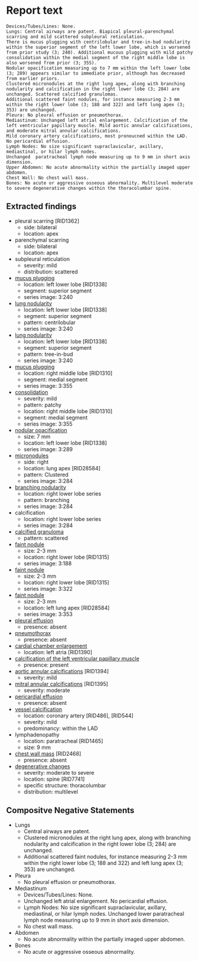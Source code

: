 # Report text

```text
Devices/Tubes/Lines: None.
Lungs: Central airways are patent. Biapical pleural-parenchymal scarring and mild scattered subpleural reticulation.
There is mucus plugging with centrilobular and tree-in-bud nodularity within the superior segment of the left lower lobe, which is worsened from prior study (3; 240). Additional mucous plugging with mild patchy consolidation within the medial segment of the right middle lobe is also worsened from prior (3; 355). 
Nodular opacification measuring up to 7 mm within the left lower lobe (3; 289) appears similar to immediate prior, although has decreased from earlier priors.
Clustered micronodules at the right lung apex, along with branching nodularity and calcification in the right lower lobe (3; 284) are unchanged. Scattered calcified granulomas.
Additional scattered faint nodules, for instance measuring 2-3 mm within the right lower lobe (3; 188 and 322) and left lung apex (3; 353) are unchanged.
Pleura: No pleural effusion or pneumothorax.
Mediastinum: Unchanged left atrial enlargement. Calcification of the left ventricular papillary muscle. Mild aortic annular calcifications, and moderate mitral annular calcifications.
Mild coronary artery calcifications, most pronoucned within the LAD. No pericardial effusion.
Lymph Nodes: No size significant supraclavicular, axillary, mediastinal, or hilar lymph nodes.
Unchanged  paratracheal lymph node measuring up to 9 mm in short axis dimension.
Upper Abdomen: No acute abnormality within the partially imaged upper abdomen.
Chest Wall: No chest wall mass.
Bones: No acute or aggressive osseous abnormality. Multilevel moderate to severe degenerative changes within the thoracolumbar spine.
```

## Extracted findings

- pleural scarring \[RID1362\]
  - side: bilateral
  - location: apex
- parenchymal scarring
  - side: bilateral
  - location: apex
- subpleural reticulation
  - severity: mild
  - distribution: scattered
- [mucus plugging](../../definitions/hood/airway-mucus-plugging.json)
  - location: left lower lobe \[RID1338\]
  - segment: superior segment
  - series image: 3:240
- [lung nodularity](../../definitions/hood/pulmonary-nodule.md)
  - location: left lower lobe \[RID1338\]
  - segment: superior segment
  - pattern: centrilobular
  - series image: 3:240
- [lung nodularity](../../definitions/hood/pulmonary-nodule.md)
  - location: left lower lobe \[RID1338\]
  - segment: superior segment
  - pattern: tree-in-bud
  - series image: 3:240
- [mucus plugging](../../definitions/hood/airway-mucus-plugging.json)
  - location: right middle lobe \[RID1310\]
  - segment: medial segment
  - series image: 3:355
- [consolidation](../../definitions/smartreporting/consolidation.txt)
  - severity: mild
  - pattern: patchy
  - location: right middle lobe \[RID1310\]
  - segment: medial segment
  - series image: 3:355
- [nodular opacification](../../definitions/hood/pulmonary-nodule.md)
  - size: 7 mm
  - location: left lower lobe \[RID1338\]
  - series image: 3:289
- [micronodules](../../definitions/hood/pulmonary-nodule.md)
  - side: right
  - location: lung apex \[RID28584\]
  - pattern: Clustered
  - series image: 3:284
- [branching nodularity](../../definitions/hood/pulmonary-nodule.md)
  - location: right lower lobe series
  - pattern: branching
  - series image: 3:284
- calcification
  - location: right lower lobe series
  - series image: 3:284
- [calcified granuloma](../../definitions/hood/calcified-granuloma.md)
  - pattern: scattered
- [faint nodule](../../definitions/hood/pulmonary-nodule.md)
  - size: 2-3 mm
  - location: right lower lobe \[RID1315\]
  - series image: 3:188
- [faint nodule](../../definitions/hood/pulmonary-nodule.md)
  - size: 2-3 mm
  - location: right lower lobe \[RID1315\]
  - series image: 3:322
- [faint nodule](../../definitions/hood/pulmonary-nodule.md)
  - size: 2-3 mm
  - location: left lung apex \[RID28584\]
  - series image: 3:353
- [pleural effusion](../../definitions/hood/pleural-effusion.md)
  - presence: absent
- [pneumothorax](../../definitions/hood/pneumothorax.md)
  - presence: absent
- [cardial chamber enlargement](../../definitions/upmedic/Cardiomegaly.cde.md)
  - location: left atria \[RID1390\]
- [calcification of the left ventricular papillary muscle](../../definitions/hood/)
  - presence: present
- [aortic annular calcifications](../../definitions/nuance/mitral_or_aortic_valve_calcification.json) \[RID1394\]
  - severity: mild
- [mitral annular calcifications](../../definitions/nuance/mitral_or_aortic_valve_calcification.json) \[RID1395\]
  - severity: moderate
- [pericardial effusion](../../definitions/hood/pericardial-effusion.md)
  - presence: absent
- [vessel calcification](../../definitions/nuance/coronary_artery_calcification.json)
  - location: coronary artery [RID486\], \[RID544\]
  - severity: mild
  - predominancy: within the LAD
- lymphadenopathy
  - location: paratracheal \[RID1465\]
  - size: 9 mm
- [chest wall mass](../../definitions/nuance/chest_wall_mass.json) \[RID2468\]
  - presence: absent
- [degenerative changes](../../definitions/upmedic/DegenerativeChangesThoracicSkeleton.cde.md)
  - severity: moderate to severe
  - location: spine \[RID7741\]
  - specific structure: thoracolumbar
  - distribution: multilevel

## Compositve Negative Statements

- Lungs
  - Central airways are patent.
  - Clustered micronodules at the right lung apex, along with branching nodularity and calcification in the right lower lobe (3; 284) are unchanged.
  - Additional scattered faint nodules, for instance measuring 2-3 mm within the right lower lobe (3; 188 and 322) and left lung apex (3; 353) are unchanged.
- Pleura
  - No pleural effusion or pneumothorax.
- Mediastinum
  - Devices/Tubes/Lines: None.
  - Unchanged left atrial enlargement. No pericardial effusion.
  - Lymph Nodes: No size significant supraclavicular, axillary, mediastinal, or hilar lymph nodes.
Unchanged lower paratracheal lymph node measuring up to 9 mm in short axis dimension.
  - No chest wall mass.
- Abdomen
  - No acute abnormality within the partially imaged upper abdomen.
- Bones
  - No acute or aggressive osseous abnormality.
